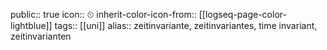 public:: true
icon:: ⏲
inherit-color-icon-from:: [[logseq-page-color-lightblue]]
tags:: [[uni]] 
alias:: zeitinvariante, zeitinvariantes, time invariant, zeitinvarianten
